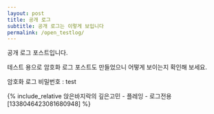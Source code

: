 ```yaml
---
layout: post
title: 공개 로그
subtitle: 공개 로그는 이렇게 보입니다
permalink: /open_testlog/
---
```


공개 로그 포스트입니다.

테스트 용으로 암호화 로그 포스트도 만들었으니 어떻게 보이는지 확인해 보세요.

암호화 로그 비밀번호 : test

{% include_relative 앉은바지락의 깊은고민 - 플레잉 - 로그전용 [1338046423081680948] %}
